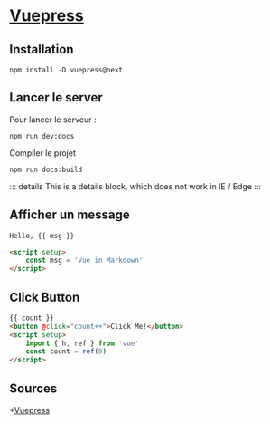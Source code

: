 # [Vuepress](readme.md)

## Installation

```console
npm install -D vuepress@next
```

## Lancer le server

Pour lancer le serveur :

```console
npm run dev:docs
```

Compiler le projet

```console
npm run docs:build
```

::: details
This is a details block, which does not work in IE / Edge
:::

## Afficher un message

```html
Hello, {{ msg }}

<script setup>
    const msg = 'Vue in Markdown'
</script>
```

## Click Button

```html
{{ count }}
<button @click="count++">Click Me!</button>
<script setup>
    import { h, ref } from 'vue'
    const count = ref(0)
</script>
```

## Sources

*[Vuepress](https://vuepress.vuejs.org/)